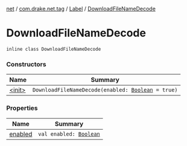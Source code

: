 [net](../../../index.md) / [com.drake.net.tag](../../index.md) / [Label](../index.md) / [DownloadFileNameDecode](./index.md)

# DownloadFileNameDecode

`inline class DownloadFileNameDecode`

### Constructors

| Name | Summary |
|---|---|
| [&lt;init&gt;](-init-.md) | `DownloadFileNameDecode(enabled: `[`Boolean`](https://kotlinlang.org/api/latest/jvm/stdlib/kotlin/-boolean/index.html)` = true)` |

### Properties

| Name | Summary |
|---|---|
| [enabled](enabled.md) | `val enabled: `[`Boolean`](https://kotlinlang.org/api/latest/jvm/stdlib/kotlin/-boolean/index.html) |
